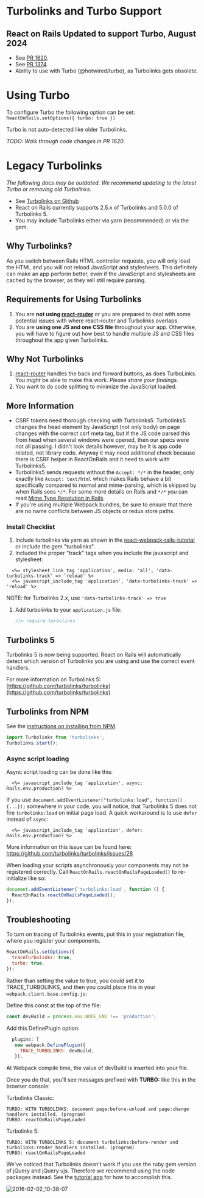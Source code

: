 # Turbolinks and Turbo Support

## React on Rails Updated to support Turbo, August 2024

- See [PR 1620](https://github.com/shakacode/react_on_rails/pull/1620).
- See [PR 1374](https://github.com/shakacode/react_on_rails/pull/1374).
- Ability to use with Turbo (@hotwired/turbo), as Turbolinks gets obsolete.

# Using Turbo

To configure Turbo the following option can be set:
`ReactOnRails.setOptions({ turbo: true })`

Turbo is not auto-detected like older Turbolinks.

_TODO: Walk through code changes in PR 1620._

# Legacy Turbolinks

_The following docs may be outdated. We recommend updating to the latest Turbo or removing old Turbolinks._

- See [Turbolinks on Github](https://github.com/rails/turbolinks)
- React on Rails currently supports 2.5.x of Turbolinks and 5.0.0 of Turbolinks 5.
- You may include Turbolinks either via yarn (recommended) or via the gem.

## Why Turbolinks?

As you switch between Rails HTML controller requests, you will only load the HTML and you will
not reload JavaScript and stylesheets. This definitely can make an app perform better, even if
the JavaScript and stylesheets are cached by the browser, as they will still require parsing.

## Requirements for Using Turbolinks

1. You are **not using [react-router](https://github.com/ReactTraining/react-router)** or you are prepared to deal with some potential issues with where react-router and Turbolinks overlaps.
2. You are **using one JS and one CSS file** throughout your app. Otherwise, you will have to figure out how best to handle multiple JS and CSS files throughout the app given Turbolinks.

## Why Not Turbolinks

1. [react-router](https://github.com/ReactTraining/react-router) handles the back and forward buttons, as does TurboLinks. You _might_ be able to make this work. _Please share your findings._
1. You want to do code splitting to minimize the JavaScript loaded.

## More Information

- CSRF tokens need thorough checking with Turbolinks5. Turbolinks5 changes the head element by JavaScript (not only body) on page changes with the correct csrf meta tag, but if the JS code parsed this from head when several windows were opened, then our specs were not all passing. I didn't look details however, may be it is app code related, not library code. Anyway it may need additional check because there is CSRF helper in ReactOnRails and it need to work with Turbolinks5.
- Turbolinks5 sends requests without the `Accept: */*` in the header, only exactly like `Accept: text/html` which makes Rails behave a bit specifically compared to normal and mime-parsing, which is skipped by when Rails sees `*/*`. For some more details on Rails and `*/*` you can read [Mime Type Resolution in Rails](http://blog.bigbinary.com/2010/11/23/mime-type-resolution-in-rails.html).
- If you're using multiple Webpack bundles, be sure to ensure that there are no name conflicts between JS objects or redux store paths.

### Install Checklist

1. Include turbolinks via yarn as shown in the [react-webpack-rails-tutorial](https://github.com/shakacode/react-webpack-rails-tutorial/blob/8a6c8aa2e3b7ae5b08b0a9744fb3a63a2fe0f002/client/webpack.client.base.config.js#L22) or include the gem "turbolinks".
1. Included the proper "track" tags when you include the javascript and stylesheet:

```erb
  <%= stylesheet_link_tag 'application', media: 'all', 'data-turbolinks-track' => 'reload' %>
  <%= javascript_include_tag 'application', 'data-turbolinks-track' => 'reload' %>
```

NOTE: for Turbolinks 2.x, use `'data-turbolinks-track' => true`

1. Add turbolinks to your `application.js` file:
   ```javascript
   //= require turbolinks
   ```

## Turbolinks 5

Turbolinks 5 is now being supported. React on Rails will automatically detect which version of Turbolinks you are using and use the correct event handlers.

For more information on Turbolinks 5: [https://github.com/turbolinks/turbolinks](https://github.com/turbolinks/turbolinks)

## Turbolinks from NPM

See the [instructions on installing from NPM](https://github.com/turbolinks/turbolinks#installation-using-npm).

```js
import Turbolinks from 'turbolinks';
Turbolinks.start();
```

### Async script loading

Async script loading can be done like this:

```erb
  <%= javascript_include_tag 'application', async: Rails.env.production? %>
```

If you use `document.addEventListener("turbolinks:load", function() {...});` somewhere in your code, you will notice, that Turbolinks 5 does not fire `turbolinks:load` on initial page load. A quick workaround is to use `defer` instead of `async`:

```erb
  <%= javascript_include_tag 'application', defer: Rails.env.production? %>
```

More information on this issue can be found here: https://github.com/turbolinks/turbolinks/issues/28

When loading your scripts asynchronously your components may not be registered correctly. Call `ReactOnRails.reactOnRailsPageLoaded()` to re-initialize like so:

```js
document.addEventListener('turbolinks:load', function () {
  ReactOnRails.reactOnRailsPageLoaded();
});
```

## Troubleshooting

To turn on tracing of Turbolinks events, put this in your registration file, where you register your components.

```js
ReactOnRails.setOptions({
  traceTurbolinks: true,
  turbo: true,
});
```

Rather than setting the value to true, you could set it to TRACE_TURBOLINKS, and then you could place this in your `webpack.client.base.config.js`:

Define this const at the top of the file:

```js
const devBuild = process.env.NODE_ENV !== 'production';
```

Add this DefinePlugin option:

```js
  plugins: [
   new webpack.DefinePlugin({
     TRACE_TURBOLINKS: devBuild,
   }),
```

At Webpack compile time, the value of devBuild is inserted into your file.

Once you do that, you'll see messages prefixed with **TURBO:** like this in the browser console:

Turbolinks Classic:

```text
TURBO: WITH TURBOLINKS: document page:before-unload and page:change handlers installed. (program)
TURBO: reactOnRailsPageLoaded
```

Turbolinks 5:

```text
TURBO: WITH TURBOLINKS 5: document turbolinks:before-render and turbolinks:render handlers installed. (program)
TURBO: reactOnRailsPageLoaded
```

We've noticed that Turbolinks doesn't work if you use the ruby gem version of jQuery and jQuery ujs. Therefore we recommend using the node packages instead. See the [tutorial app](https://github.com/shakacode/react-webpack-rails-tutorial) for how to accomplish this.

![2016-02-02_10-38-07](https://cloud.githubusercontent.com/assets/1118459/12760060/6546e254-c999-11e5-828b-a8aaa473e5bd.png)
